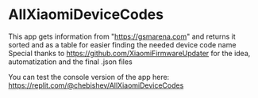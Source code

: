 # AllXiaomiDeviceCodes
This app gets information from "https://gsmarena.com" and returns it sorted and as a table for easier finding the needed device code name
Special thanks to https://github.com/XiaomiFirmwareUpdater for the idea, automatization and the final .json files

You can test the console version of the app here:
https://replit.com/@chebishev/AllXiaomiDeviceCodes